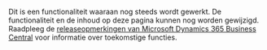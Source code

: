 Dit is een functionaliteit waaraan nog steeds wordt gewerkt. De functionaliteit en de inhoud op deze pagina kunnen nog worden gewijzigd. Raadpleeg de [releaseopmerkingen van Microsoft Dynamics 365 Business Central](https://go.microsoft.com/fwlink/?linkid=2047422) voor informatie over toekomstige functies.